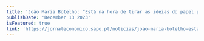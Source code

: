 ```yaml
---
title: 'João Maria Botelho: “Está na hora de tirar as ideias do papel para a prática”'
publishDate: 'December 13 2023'
isFeatured: true
link: 'https://jornaleconomico.sapo.pt/noticias/joao-maria-botelho-esta-na-hora-de-tirar-as-ideias-do-papel-para-a-pratica/'
---
```

